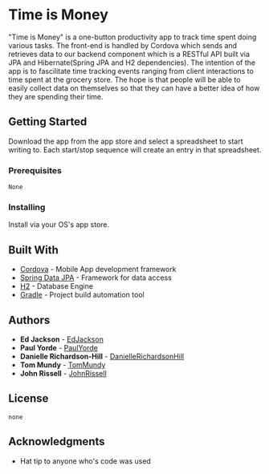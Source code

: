 # Time is Money

"Time is Money" is a one-button productivity app to track time spent doing various tasks. The front-end is handled by Cordova which sends and retrieves data to our backend component which is a RESTful API built via JPA and Hibernate(Spring JPA and H2 dependencies). The intention of the app is to fascilitate time tracking events ranging from client interactions to time spent at the grocery store. The hope is that people will be able to easily collect data on themselves so that they can have a better idea of how they are spending their time.

## Getting Started

Download the app from the app store and select a spreadsheet to start writing to. Each start/stop sequence will create an entry in that spreadsheet.

### Prerequisites

```
None
```

### Installing

Install via your OS's app store.

<!-- ## Running the tests


### Break down into end to end tests


### And coding style tests


## Deployment -->


## Built With

* [Cordova](https://cordova.apache.org/) - Mobile App development framework
* [Spring Data JPA](https://spring.io/) - Framework for data access
* [H2](http://www.h2database.com/html/main.html) - Database Engine
* [Gradle](https://gradle.org/) - Project build automation tool

<!-- ## Contributing
Link a doc explaining our methods for contribution-->


<!--## Versioning
Sectino for Versioning control, Ex:
We use [SemVer](http://semver.org/) for versioning. For the versions available, see the [tags on this repository](https://github.com/your/project/tags). -->

## Authors

* **Ed Jackson** - [EdJackson](https://github.com/EdJackson614)
* **Paul Yorde** - [PaulYorde](https://github.com/paulyorde)
* **Danielle Richardson-Hill** - [DanielleRichardsonHill](github.com/daniellerichardsonhill)
* **Tom Mundy** - [TomMundy](https://github.com/tmundy442)
* **John Rissell** - [JohnRissell](https://github.com/JMRissell)

<!-- See also the list of [contributors](https://github.com/your/project/contributors) who participated in this project.-->

## License

```
none
```

## Acknowledgments

* Hat tip to anyone who's code was used
